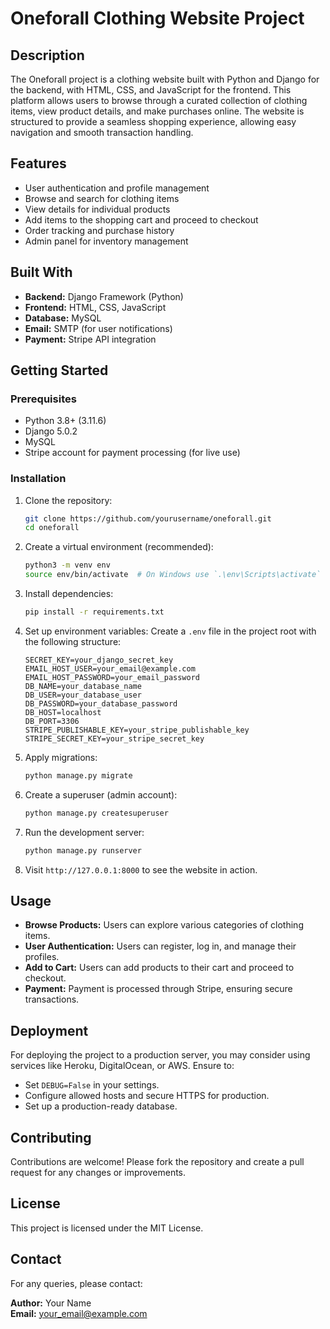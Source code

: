 # Oneforall Clothing Website Project

## Description
The Oneforall project is a clothing website built with Python and Django for the backend, with HTML, CSS, and JavaScript for the frontend. This platform allows users to browse through a curated collection of clothing items, view product details, and make purchases online. The website is structured to provide a seamless shopping experience, allowing easy navigation and smooth transaction handling.

## Features
- User authentication and profile management
- Browse and search for clothing items
- View details for individual products
- Add items to the shopping cart and proceed to checkout
- Order tracking and purchase history
- Admin panel for inventory management

## Built With
- **Backend:** Django Framework (Python)
- **Frontend:** HTML, CSS, JavaScript
- **Database:** MySQL
- **Email:** SMTP (for user notifications)
- **Payment:** Stripe API integration

## Getting Started

### Prerequisites
- Python 3.8+ (3.11.6)
- Django 5.0.2
- MySQL
- Stripe account for payment processing (for live use)

### Installation
1. Clone the repository:
    ```bash
    git clone https://github.com/yourusername/oneforall.git
    cd oneforall
    ```

2. Create a virtual environment (recommended):
    ```bash
    python3 -m venv env
    source env/bin/activate  # On Windows use `.\env\Scripts\activate`
    ```

3. Install dependencies:
    ```bash
    pip install -r requirements.txt
    ```

4. Set up environment variables: Create a `.env` file in the project root with the following structure:
    ```plaintext
    SECRET_KEY=your_django_secret_key
    EMAIL_HOST_USER=your_email@example.com
    EMAIL_HOST_PASSWORD=your_email_password
    DB_NAME=your_database_name
    DB_USER=your_database_user
    DB_PASSWORD=your_database_password
    DB_HOST=localhost
    DB_PORT=3306
    STRIPE_PUBLISHABLE_KEY=your_stripe_publishable_key
    STRIPE_SECRET_KEY=your_stripe_secret_key
    ```

5. Apply migrations:
    ```bash
    python manage.py migrate
    ```

6. Create a superuser (admin account):
    ```bash
    python manage.py createsuperuser
    ```

7. Run the development server:
    ```bash
    python manage.py runserver
    ```

8. Visit `http://127.0.0.1:8000` to see the website in action.

## Usage
- **Browse Products:** Users can explore various categories of clothing items.
- **User Authentication:** Users can register, log in, and manage their profiles.
- **Add to Cart:** Users can add products to their cart and proceed to checkout.
- **Payment:** Payment is processed through Stripe, ensuring secure transactions.

## Deployment
For deploying the project to a production server, you may consider using services like Heroku, DigitalOcean, or AWS. Ensure to:
- Set `DEBUG=False` in your settings.
- Configure allowed hosts and secure HTTPS for production.
- Set up a production-ready database.

## Contributing
Contributions are welcome! Please fork the repository and create a pull request for any changes or improvements.

## License
This project is licensed under the MIT License.

## Contact
For any queries, please contact:

**Author:** Your Name  
**Email:** your_email@example.com
